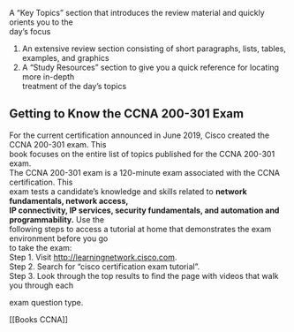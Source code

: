 
A “Key Topics” section that introduces the review material and quickly orients you to the  
day’s focus  
1. An extensive review section consisting of short paragraphs, lists, tables, examples, and graphics  
2. A “Study Resources” section to give you a quick reference for locating more in-depth  
treatment of the day’s topics

## Getting to Know the CCNA 200-301 Exam  
For the current certification announced in June 2019, Cisco created the CCNA 200-301 exam. This  
book focuses on the entire list of topics published for the CCNA 200-301 exam.  
The CCNA 200-301 exam is a 120-minute exam associated with the CCNA certification. This  
exam tests a candidate’s knowledge and skills related to **network fundamentals, network access,  
IP connectivity, IP services, security fundamentals, and automation and programmability.** Use the  
following steps to access a tutorial at home that demonstrates the exam environment before you go  
to take the exam:  
	Step 1. Visit http://learningnetwork.cisco.com.  
	Step 2. Search for “cisco certification exam tutorial”.  
	Step 3. Look through the top results to find the page with videos that walk you through each  
	
exam question type.

[[Books CCNA]]

